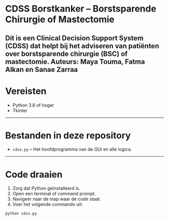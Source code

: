 # CDSS Borstkanker – Borstsparende Chirurgie of Mastectomie

Dit is een Clinical Decision Support System (CDSS) dat helpt bij het adviseren van patiënten over borstsparende chirurgie (BSC) of mastectomie.
Auteurs: Maya Touma, Fatma Alkan en Sanae Zarraa
---

# Vereisten

- Python 3.8 of hoger
- Tkinter

---

# Bestanden in deze repository

- `cdss.py` – Het hoofdprogramma van de GUI en alle logica.

---

# Code draaien

1. Zorg dat Python geïnstalleerd is.
2. Open een terminal of command prompt.
3. Navigeer naar de map waar de code staat.
4. Voer het volgende commando uit:

```bash
python cdss.py

